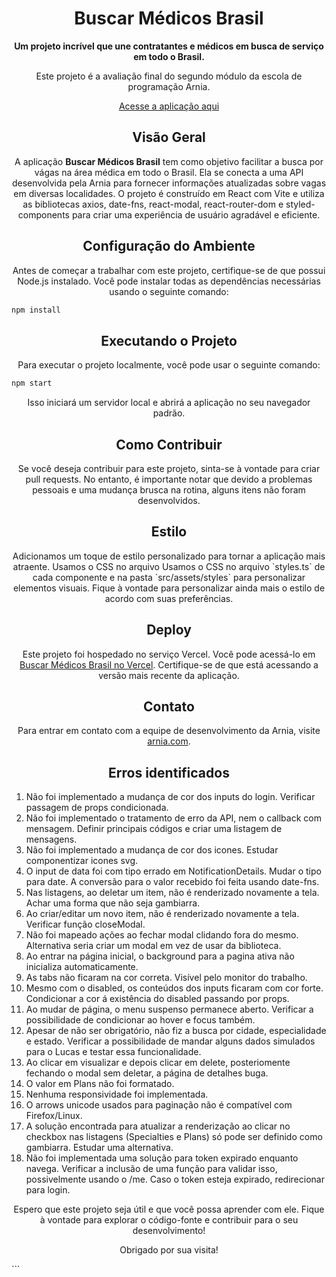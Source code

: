 <h1 align="center">Buscar Médicos Brasil</h1>

<p align="center">
  <strong>Um projeto incrível que une contratantes e médicos em busca de serviço em todo o Brasil.</strong>
</p>

<p align="center">
  Este projeto é a avaliação final do segundo módulo da escola de programação Arnia.
</p>

<p align="center">
  <a href="https://buscar-medicos-brasil.vercel.app/">Acesse a aplicação aqui</a>
</p>

<h2 align="center">Visão Geral</h2>

<p align="center">
  A aplicação <strong>Buscar Médicos Brasil</strong> tem como objetivo facilitar a busca por vágas na área médica em todo o Brasil. Ela se conecta a uma API desenvolvida pela Arnia para fornecer informações atualizadas sobre vagas em diversas localidades. O projeto é construído em React com Vite e utiliza as bibliotecas axios, date-fns, react-modal, react-router-dom e styled-components para criar uma experiência de usuário agradável e eficiente.
</p>

<h2 align="center">Configuração do Ambiente</h2>

<p align="center">
  Antes de começar a trabalhar com este projeto, certifique-se de que possui Node.js instalado. Você pode instalar todas as dependências necessárias usando o seguinte comando:
</p>

```bash
npm install
```

<h2 align="center">Executando o Projeto</h2>
<p align="center">
  Para executar o projeto localmente, você pode usar o seguinte comando:
</p>

```bash
npm start
```

<p align="center">
  Isso iniciará um servidor local e abrirá a aplicação no seu navegador padrão.
</p>
<h2 align="center">Como Contribuir</h2>
<p align="center">
  Se você deseja contribuir para este projeto, sinta-se à vontade para criar pull requests. No entanto, é importante notar que devido a problemas pessoais e uma mudança brusca na rotina, alguns itens não foram desenvolvidos.
</p>
<h2 align="center">Estilo</h2>
<p align="center">
  Adicionamos um toque de estilo personalizado para tornar a aplicação mais atraente. Usamos o CSS no arquivo Usamos o CSS no arquivo `styles.ts` de cada componente e na pasta `src/assets/styles` para personalizar elementos visuais. Fique à vontade para personalizar ainda mais o estilo de acordo com suas preferências.
</p>
<h2 align="center">Deploy</h2>
<p align="center">
  Este projeto foi hospedado no serviço Vercel. Você pode acessá-lo em <a href="https://buscar-medicos-brasil.vercel.app/">Buscar Médicos Brasil no Vercel</a>. Certifique-se de que está acessando a versão mais recente da aplicação.
</p>
<h2 align="center">Contato</h2>
<p align="center">
  Para entrar em contato com a equipe de desenvolvimento da Arnia, visite <a href="https://arnia.com.br/">arnia.com</a>.
</p>
<h2 align="center">Erros identificados</h2>
<ol>
  <li>Não foi implementado a mudança de cor dos inputs do login. Verificar passagem de props condicionada.</li>
  <li>Não foi implementado o tratamento de erro da API, nem o callback com mensagem. Definir principais códigos e criar uma listagem de mensagens.</li>
  <li>Não foi implementado a mudança de cor dos icones. Estudar componentizar icones svg.</li>
  <li>O input de data foi com tipo errado em NotificationDetails. Mudar o tipo para date. A conversão para o valor recebido foi feita usando date-fns.</li>
  <li>Nas listagens, ao deletar um item, não é renderizado novamente a tela. Achar uma forma que não seja gambiarra.</li>
  <li>Ao criar/editar um novo item, não é renderizado novamente a tela. Verificar função closeModal.</li>
  <li>Não foi mapeado ações ao fechar modal clidando fora do mesmo. Alternativa seria criar um modal em vez de usar da biblioteca.</li>
  <li>Ao entrar na página inicial, o background para a pagina ativa não inicializa automaticamente.</li>
  <li>As tabs não ficaram na cor correta. Visível pelo monitor do trabalho.</li>
  <li>Mesmo com o disabled, os conteúdos dos inputs ficaram com cor forte. Condicionar a cor á existência do disabled passando por props.</li>
  <li>Ao mudar de página, o menu suspenso permanece aberto. Verificar a possibilidade de condicionar ao hover e focus também.</li>
  <li>Apesar de não ser obrigatório, não fiz a busca por cidade, especialidade e estado. Verificar a possibilidade de mandar alguns dados simulados para o Lucas e testar essa funcionalidade.</li>
  <li>Ao clicar em visualizar e depois clicar em delete, posteriomente fechando o modal sem deletar, a página de detalhes buga.</li>
  <li>O valor em Plans não foi formatado.</li>
  <li>Nenhuma responsividade foi implementada.</li>
  <li>O arrows unicode usados para paginação não é compatível com Firefox/Linux.</li>
  <li>A solução encontrada para atualizar a renderização ao clicar no checkbox nas listagens (Specialties e Plans) só pode ser definido como gambiarra. Estudar uma alternativa.</li>
  <li>Não foi implementada uma solução para token expirado enquanto navega. Verificar a inclusão de uma função para validar isso, possivelmente usando o /me. Caso o token esteja expirado, redirecionar para login.</li>
</ol>
<p align="center">
  Espero que este projeto seja útil e que você possa aprender com ele. Fique à vontade para explorar o código-fonte e contribuir para o seu desenvolvimento!
</p>
<p align="center">
  Obrigado por sua visita!
</p>
```
